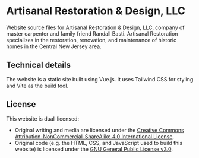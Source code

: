 # Artisanal Restoration & Design, LLC

Website source files for Artisanal Restoration & Design, LLC, company of master carpenter and family friend Randall Basti.
Artisanal Restoration specializes in the restoration, renovation, and maintenance of historic homes in the Central New Jersey area.

## Technical details

The website is a static site built using Vue.js. It uses Tailwind CSS for styling and Vite as the build tool.

## License

This website is dual-licensed:

- Original writing and media are licensed under the [Creative Commons Attribution-NonCommercial-ShareAlike 4.0 International License](https://creativecommons.org/licenses/by-nc-sa/4.0/).
- Original code (e.g. the HTML, CSS, and JavaScript used to build this website) is licensed under the [GNU General Public License v3.0](https://www.gnu.org/licenses/gpl-3.0.en.html).
